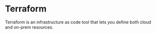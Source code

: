 # Terraform
Terraform is an infrastructure as code tool that lets you define both cloud and on-prem resources.

